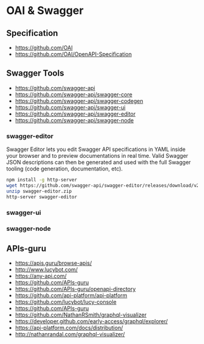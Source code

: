 # OAI & Swagger

## Specification

* https://github.com/OAI
* https://github.com/OAI/OpenAPI-Specification

## Swagger Tools

* https://github.com/swagger-api
* https://github.com/swagger-api/swagger-core
* https://github.com/swagger-api/swagger-codegen
* https://github.com/swagger-api/swagger-ui
* https://github.com/swagger-api/swagger-editor
* https://github.com/swagger-api/swagger-node

### swagger-editor

Swagger Editor lets you edit Swagger API specifications in YAML inside your browser and to preview documentations in real time. Valid Swagger JSON descriptions can then be generated and used with the full Swagger tooling (code generation, documentation, etc).

```sh
npm install -g http-server
wget https://github.com/swagger-api/swagger-editor/releases/download/v2.10.5/swagger-editor.zip
unzip swagger-editor.zip
http-server swagger-editor
```

### swagger-ui

### swagger-node

## APIs-guru

* https://apis.guru/browse-apis/
* http://www.lucybot.com/
* https://any-api.com/
* https://github.com/APIs-guru
* https://github.com/APIs-guru/openapi-directory
* https://github.com/api-platform/api-platform
* https://github.com/lucybot/lucy-console
* https://github.com/APIs-guru
* https://github.com/NathanRSmith/graphql-visualizer
* https://developer.github.com/early-access/graphql/explorer/
* https://api-platform.com/docs/distribution/
* http://nathanrandal.com/graphql-visualizer/
